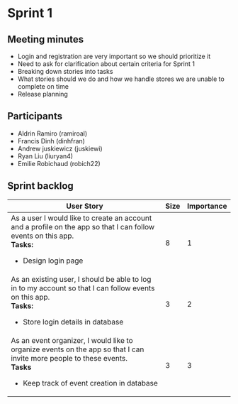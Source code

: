 # Sprint 1

## Meeting minutes
- Login and registration are very important so we should prioritize it
- Need to ask for clarification about certain criteria for Sprint 1
- Breaking down stories into tasks
- What stories should we do and how we handle stores we are unable to complete on time
- Release planning

## Participants
- Aldrin Ramiro (ramiroal)
- Francis Dinh (dinhfran)
- Andrew juskiewicz (juskiewi)
- Ryan Liu (liuryan4)
- Emilie Robichaud (robich22)

## Sprint backlog
| User Story                                                                                                               | Size | Importance |
| ------------------------------------------------------------------------------------------------------------------------ | ---- | ---------- |
| As a user I would like to create an account and a profile on the app so that I can follow events on this app.<br>**Tasks:**<br><ul><li>Design login page</li></ul>          | 8 | 1 |
| As an existing user, I should be able to log in to my account so that I can follow events on this app.<br>**Tasks:**<br><ul><li>Store login details in database</li></ul>|  3 | 2 |
| As an event organizer, I would like to organize events on the app so that I can invite more people to these events.<br>**Tasks**<br><ul><li>Keep track of event creation in database</li><ul>| 3 | 3 |